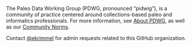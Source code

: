 The Paleo Data Working Group (PDWG, pronounced “pidwig”), is a community of practice centered around collections-based paleo and informatics professionals. For more information, see [About PDWG](https://paleo-data.github.io/community/about-pdwg), as well as our [Community Norms](https://paleo-data.github.io/community/norms).

Contact [@ekrimmel](https://github.com/ekrimmel) for admin requests related to this GitHub organization.
